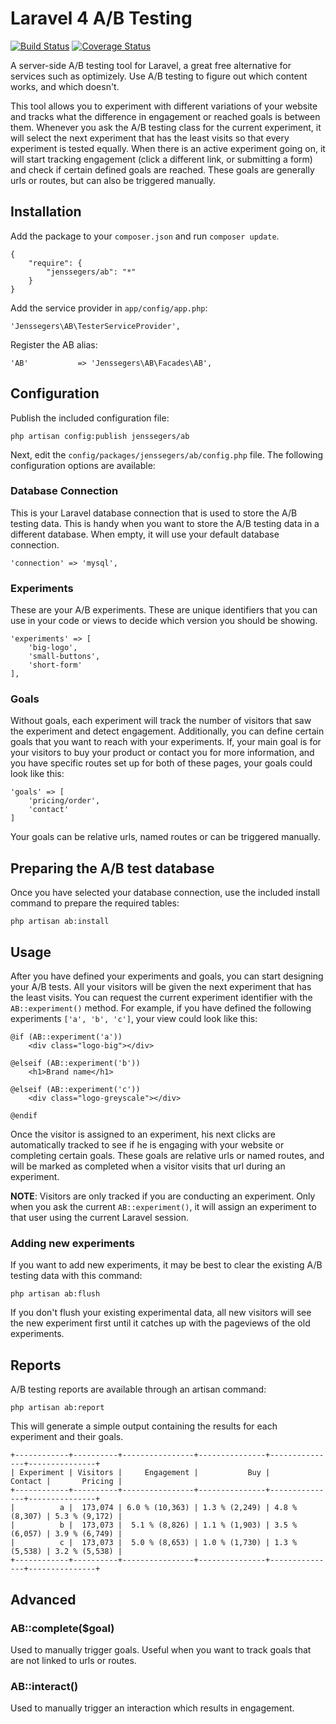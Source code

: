 Laravel 4 A/B Testing
=====================

[![Build Status](http://img.shields.io/travis/jenssegers/laravel-ab.svg)](https://travis-ci.org/jenssegers/laravel-ab) [![Coverage Status](http://img.shields.io/coveralls/jenssegers/laravel-ab.svg)](https://coveralls.io/r/jenssegers/laravel-ab)

A server-side A/B testing tool for Laravel, a great free alternative for services such as optimizely. Use A/B testing to figure out which content works, and which doesn't.

This tool allows you to experiment with different variations of your website and tracks what the difference in engagement or reached goals is between them. Whenever you ask the A/B testing class for the current experiment, it will select the next experiment that has the least visits so that every experiment is tested equally. When there is an active experiment going on, it will start tracking engagement (click a different link, or submitting a form) and check if certain defined goals are reached. These goals are generally urls or routes, but can also be triggered manually.

Installation
------------

Add the package to your `composer.json` and run `composer update`.

    {
        "require": {
            "jenssegers/ab": "*"
        }
    }

Add the service provider in `app/config/app.php`:

    'Jenssegers\AB\TesterServiceProvider',

Register the AB alias:

    'AB'           => 'Jenssegers\AB\Facades\AB',

Configuration
-------------

Publish the included configuration file:

    php artisan config:publish jenssegers/ab

Next, edit the `config/packages/jenssegers/ab/config.php` file. The following configuration options are available:

### Database Connection

This is your Laravel database connection that is used to store the A/B testing data. This is handy when you want to store the A/B testing data in a different database. When empty, it will use your default database connection.

    'connection' => 'mysql',

### Experiments

These are your A/B experiments. These are unique identifiers that you can use in your code or views to decide which version you should be showing.

    'experiments' => [
        'big-logo',
        'small-buttons',
        'short-form'
    ],

### Goals

Without goals, each experiment will track the number of visitors that saw the experiment and detect engagement. Additionally, you can define certain goals that you want to reach with your experiments. If, your main goal is for your visitors to buy your product or contact you for more information, and you have specific routes set up for both of these pages, your goals could look like this:

    'goals' => [
        'pricing/order',
        'contact'
    ]

Your goals can be relative urls, named routes or can be triggered manually.

Preparing the A/B test database
-------------------------------

Once you have selected your database connection, use the included install command to prepare the required tables:

    php artisan ab:install

Usage
-----

After you have defined your experiments and goals, you can start designing your A/B tests. All your visitors will be given the next experiment that has the least visits. You can request the current experiment identifier with the `AB::experiment()` method. For example, if you have defined the following experiments `['a', 'b', 'c']`, your view could look like this:

    @if (AB::experiment('a'))
        <div class="logo-big"></div>

    @elseif (AB::experiment('b'))
        <h1>Brand name</h1>

    @elseif (AB::experiment('c'))
        <div class="logo-greyscale"></div>

    @endif

Once the visitor is assigned to an experiment, his next clicks are automatically tracked to see if he is engaging with your website or completing certain goals. These goals are relative urls or named routes, and will be marked as completed when a visitor visits that url during an experiment.

**NOTE**: Visitors are only tracked if you are conducting an experiment. Only when you ask the current `AB::experiment()`, it will assign an experiment to that user using the current Laravel session.

### Adding new experiments

If you want to add new experiments, it may be best to clear the existing A/B testing data with this command:

    php artisan ab:flush

If you don't flush your existing experimental data, all new visitors will see the new experiment first until it catches up with the pageviews of the old experiments.

Reports
-------

A/B testing reports are available through an artisan command:

    php artisan ab:report

This will generate a simple output containing the results for each experiment and their goals.

    +------------+----------+----------------+---------------+---------------+---------------+
    | Experiment | Visitors |     Engagement |           Buy |       Contact |       Pricing |
    +------------+----------+----------------+---------------+---------------+---------------+
    |          a |  173,074 | 6.0 % (10,363) | 1.3 % (2,249) | 4.8 % (8,307) | 5.3 % (9,172) |
    |          b |  173,073 |  5.1 % (8,826) | 1.1 % (1,903) | 3.5 % (6,057) | 3.9 % (6,749) |
    |          c |  173,073 |  5.0 % (8,653) | 1.0 % (1,730) | 1.3 % (5,538) | 3.2 % (5,538) |
    +------------+----------+----------------+---------------+---------------+---------------+

Advanced
--------

### AB::complete($goal)

Used to manually trigger goals. Useful when you want to track goals that are not linked to urls or routes.

### AB::interact()

Used to manually trigger an interaction which results in engagement.
